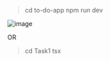 > cd to-do-app
> npm run dev

![image](https://github.com/user-attachments/assets/5f39d8c6-e9ef-415d-821f-9c59ce41e802)

OR
> cd Task1
> tsx <file name>

